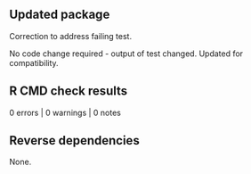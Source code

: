 ## Updated package

Correction to address failing test. 

No code change required - output of test changed. Updated for compatibility.

## R CMD check results

0 errors | 0 warnings | 0 notes

## Reverse dependencies

None.
